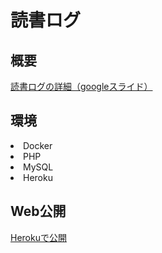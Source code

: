 # 読書ログ
<h2>概要</h2>
<a href="https://docs.google.com/presentation/d/1nCyrgGkMScxDNyQri9ktVOVRAoiT35sWVQfvFqQPocw/edit?usp=sharing"
  target="_blank">読書ログの詳細（googleスライド）</a>

<h2>環境</h2>
<li>Docker</li>
<li>PHP</li>
<li>MySQL</li>
<li>Heroku</li>

<h2>Web公開</h2>
<a href="https://infinite-caverns-28038.herokuapp.com/"
  target="_blank">Herokuで公開</a>
